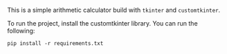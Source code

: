 
This is a simple arithmetic calculator build with `tkinter` and `customtkinter`.

To run the project, install the customtkinter library. You can run the following:

`pip install -r requirements.txt`